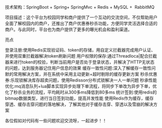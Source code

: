 技术架构：SpringBoot + Spring+ SpringMvc + Redis + MySQL +  RabbitMQ 

项目描述：这个平台为校园同学和商户提供了一个互动的交流空间，不仅帮助用户全面了解校园内的商户，还推出了商户优惠券秒杀功能，方便同学灵活选择合适的商户。与此同时，平台也为商户提供了更多的曝光机会和盈利渠道。

亮点

登录注册:使用Redis实现验证码、token的存储，用自定义拦截器完成用户认证、并使用双重拦截器解决token刷新问题
用户权限的保存:通过Threadloca|配合拦截器来进行token的校验，判断当前用户是否处于登录状态，并解决了HTTP无状态的问题，达到服务器记住用户信息的效果
缓存一致性问题:深入了解缓存一致性问默的常用解决方案，并在系统中采用主动更新+超时剔除的缓存更新方案
秒杀优惠券:乐现锁解决库存超卖问题，使用Redisson分布式锁解决一人一单问题
秒承性能优化:mq消息队列+lua脚本实现异步处理下单流程，将同步下单改为异步下单，优化了秒杀业务的流程，平均耗时从300多ms降低到80多ms
统计签到:使用redis的bitmap数据类型，进行当日签到功能，提高并发性能
使用Redis作为缓存，缓存穿透、缓存击穿问题的落地解决，了解其他对于缓存击穿、穿透以及雪崩的解决方案

各位假如对代码有一些问题欢迎交流呀，一起进步！！
